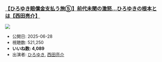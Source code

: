 ### [【ひろゆき賠償金支払う旅⑤】前代未聞の激怒…ひろゆきの根本とは【西田亮介】](https://www.youtube.com/watch?v=vf0kIb6GVbc)
[![](https://img.youtube.com/vi/vf0kIb6GVbc/sddefault.jpg)](https://www.youtube.com/watch?v=vf0kIb6GVbc)
-   公開日: 2025-06-28
-   視聴数: 521,250
-   **いいね数: 4,089**
-   出演者: [ひろゆき](/rehacq_fan/people/ひろゆき "wikilink"), [西田亮介](/rehacq_fan/people/西田亮介 "wikilink")
